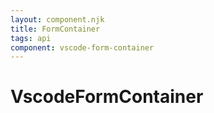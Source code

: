 ```yaml
---
layout: component.njk
title: FormContainer
tags: api
component: vscode-form-container
---
```


# VscodeFormContainer
